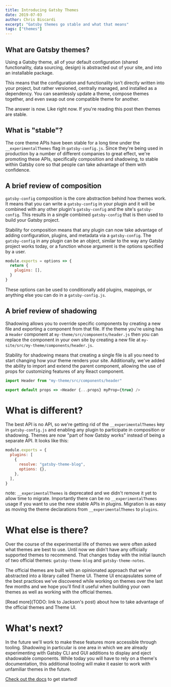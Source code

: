 ```yaml
---
title: Introducing Gatsby Themes
date: 2019-07-03
author: Chris Biscardi
excerpt: "Gatsby themes go stable and what that means"
tags: ["themes"]
---
```


## What are Gatsby themes?

Using a Gatsby theme, all of your default configuration (shared functionality, data sourcing, design) is abstracted out of your site, and into an installable package.

This means that the configuration and functionality isn’t directly written into your project, but rather versioned, centrally managed, and installed as a dependency. You can seamlessly update a theme, compose themes together, and even swap out one compatible theme for another.

The answer is now. Like right now. If you're reading this post then themes are stable.

## What is "stable"?

The core theme APIs have been stable for a long time under the `__experimentalThemes` flag in `gatsby-config.js`. Since they're being used in production by a number of different companies to great effect, we're promoting these APIs, specifically composition and shadowing, to stable within Gatsby core so that people can take advantage of them with confidence.

## A brief review of composition

`gatsby-config` composition is the core abstraction behind how themes work. It means that you can write a `gatsby-config` in your plugin and it will be combined with any other plugin's `gatsby-config` and the site's `gatsby-config`. This results in a single combined `gatsby-config` that is then used to build your Gatsby project.

Stability for composition means that any plugin can now take advantage of adding configuration, plugins, and metadata via a `gatsby-config`. The `gatsby-config` in any plugin can be an object, similar to the way any Gatsby project works today, or a function whose argument is the options specified by a user.

```js:title=my-plugin/gatsby-config.js
module.exports = options => {
  return {
    plugins: [],
  }
}
```

These options can be used to conditionally add plugins, mappings, or anything else you can do in a `gatsby-config.js`.

## A brief review of shadowing

Shadowing allows you to override specific components by creating a new file and exporting a component from that file. If the theme you're using has a `Header` component at `my-theme/src/components/header.js` then you can replace the component in your own site by creating a new file at `my-site/src/my-theme/components/header.js`.

Stability for shadowing means that creating a single file is all you need to start changing how your theme renders your site. Additionally, we've added the ability to import and extend the parent component, allowing the use of props for customizing features of any React component.

```js:title=my-site/src/my-theme/components/header.js
import Header from "my-theme/src/components/header"

export default props => <Header {...props} myProp={true} />
```

# What is different?

The best API is no API, so we're getting rid of the `__experimentalThemes` key in `gatsby-config.js` and enabling any plugin to participate in composition or shadowing. Themes are now "part of how Gatsby works" instead of being a separate API. It looks like this:

```js
module.exports = {
  plugins: [
    {
      resolve: "gatsby-theme-blog",
      options: {},
    },
  ],
}
```

note: `__experimentalThemes` is deprecated and we didn't remove it yet to allow time to migrate. Importantly there can be no `__experimentalThemes` usage if you want to use the new stable APIs in plugins. Migration is as easy as moving the theme declarations from `__experimentalThemes` to `plugins`.

# What else is there?

Over the course of the experimental life of themes we were often asked what themes are best to use. Until now we didn't have any officially supported themes to recommend. That changes today with the initial launch of two official themes: `gatsby-theme-blog` and `gatsby-theme-notes`.

The official themes are built with an opinionated approach that we've abstracted into a library called Theme UI. Theme UI encapsulates some of the best practices we've discovered while working on themes over the last few months and we hope you'll find it useful when building your own themes as well as working with the official themes.

[Read more](TODO: link to Jackson's post) about how to take advantage of the official themes and Theme UI.

# What's next?

In the future we'll work to make these features more accessible through tooling. Shadowing in particular is one area in which we are already experimenting with Gatsby CLI and GUI additions to display and eject shadowable components. While today you will have to rely on a theme's documentation, this additional tooling will make it easier to work with unfamiliar themes in the future.

[Check out the docs](https://www.gatsbyjs.org/docs/themes/) to get started!
